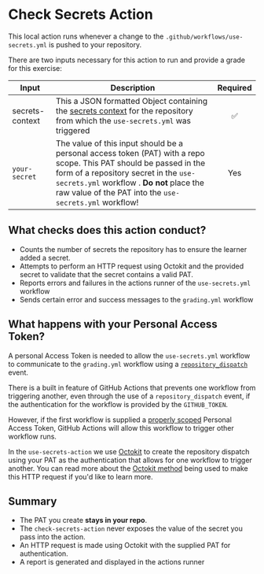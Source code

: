 # Check Secrets Action

This local action runs whenever a change to the `.github/workflows/use-secrets.yml` is pushed to your repository.

There are two inputs necessary for this action to run and provide a grade for this exercise:

| Input           | Description                                                                                                                                                                                                                             | Required |
| --------------- | --------------------------------------------------------------------------------------------------------------------------------------------------------------------------------------------------------------------------------------- | :----------------: |
| secrets-context | This a JSON formatted Object containing the [secrets context](https://docs.github.com/en/actions/reference/context-and-expression-syntax-for-github-actions#contexts) for the repository from which the `use-secrets.yml` was triggered |         ✅         |
| `your-secret`     | The value of this input should be a personal access token (PAT) with a repo scope. This PAT should be passed in the form of a repository secret in the `use-secrets.yml` workflow . **Do not** place the raw value of the PAT into the `use-secrets.yml` workflow!  |         Yes         |

## What checks does this action conduct?

- Counts the number of secrets the repository has to ensure the learner added a secret.
- Attempts to perform an HTTP request using Octokit and the provided secret to validate that the secret contains a valid PAT.
- Reports errors and failures in the actions runner of the `use-secrets.yml` workflow
- Sends certain error and success messages to the `grading.yml` workflow

## What happens with your Personal Access Token?

A personal Access Token is needed to allow the `use-secrets.yml` workflow to communicate to the `grading.yml` workflow using a [`repository_dispatch`](https://docs.github.com/en/actions/reference/events-that-trigger-workflows#repository_dispatch) event.

There is a built in feature of GitHub Actions that prevents one workflow from triggering another, even through the use of a `repository_dispatch` event, if the authentication for the workflow is provided by the `GITHUB_TOKEN`.

However, if the first workflow is supplied a [properly scoped](https://docs.github.com/en/rest/reference/repos#create-a-repository-dispatch-event) Personal Access Token, GitHub Actions will allow this workflow to trigger other workflow runs.

In the `use-secrets-action` we use [Octokit](https://github.com/octokit) to create the repository dispatch using your PAT as the authentication that allows for one workflow to trigger another. You can read more about the [Octokit method](https://octokit.github.io/rest.js/v18#repos-create-dispatch-event) being used to make this HTTP request if you'd like to learn more.

## Summary

- The PAT you create **stays in your repo**.
- The `check-secrets-action` never exposes the value of the secret you pass into the action.
- An HTTP request is made using Octokit with the supplied PAT for authentication.
- A report is generated and displayed in the actions runner
